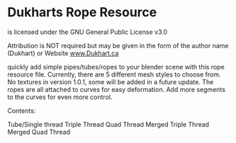 # Dukharts Rope Resource
is licensed under the
GNU General Public License v3.0

Attribution is NOT required but may be given in the form of the author name (Dukhart) or Website www.Dukhart.ca

quickly add simple pipes/tubes/ropes to your blender scene with this rope resource file.
Currently, there are 5 different mesh styles to choose from. No textures in version 1.0.1, some will be added in a future update.
The ropes are all attached to curves for easy deformation. Add more segments to the curves for even more control.


Contents:

   Tube/Single thread
   Triple Thread
   Quad Thread
   Merged Triple Thread
   Merged Quad Thread